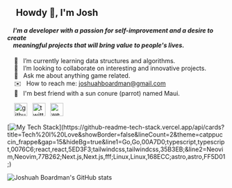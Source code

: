 ## &nbsp; &nbsp; Howdy 👋, I'm Josh

#### *&nbsp; &nbsp; I'm a developer with a passion for self-improvement and a desire to create* <br /> *&nbsp; &nbsp; meaningful projects that will bring value to people's lives.* <br />
&nbsp; &nbsp; 🌱 &nbsp; I’m currently learning data structures and algorithms. <br />
&nbsp; &nbsp; :telescope: &nbsp; I’m looking to collaborate on interesting and innovative projects. <br />
&nbsp; &nbsp; 💬 &nbsp; Ask me about anything game related.  <br />
&nbsp; &nbsp; :envelope: &nbsp; How to reach me: joshuahboardman@gmail.com <br />
&nbsp; &nbsp; :parrot: &nbsp; I'm best friend with a sun conure (parrot) named Maui. <br />

&nbsp; &nbsp; [<img src='https://github.com/gauravghongde/social-icons/blob/master/SVG/Color/LinkedIN.svg' alt='github' height='30'>](https://www.linkedin.com/in/joshuahboardman) &nbsp; [<img src='https://github.com/gauravghongde/social-icons/blob/master/SVG/Color/Twitter.svg' alt='twitter' height='30'>](https://twitter.com/https://twitter.com/JoshuahBoardman) &nbsp; [<img src='https://github.com/gauravghongde/social-icons/blob/master/SVG/Color/Google.svg' alt='website' height='30'>](https://www.joshuahboardman.com/) <br />

[![My Tech Stack](https://github-readme-tech-stack.vercel.app/api/cards?title=Tech%20I%20Love&showBorder=false&lineCount=2&theme=catppuccin_frappe&gap=15&hideBg=true&line1=Go,Go,00A7D0;typescript,typescript,0076C6;react,react,5ED3F3;tailwindcss,tailwindcss,35B3EB;&line2=Neovim,Neovim,77B262;Next.js,Next.js,fff;Linux,Linux,168ECC;astro,astro,FF5D01;)](https://github-readme-tech-stack.vercel.app/api/cards?title=Tech%20I%20Love&showBorder=false&lineCount=2&theme=catppuccin_frappe&gap=15&hideBg=true&line1=Go,Go,00A7D0;typescript,typescript,0076C6;react,react,5ED3F3;tailwindcss,tailwindcss,35B3EB;&line2=Neovim,Neovim,77B262;Next.js,Next.js,fff;Linux,Linux,168ECC;astro,astro,FF5D01;)

![Joshuah Boardman's GitHub stats](https://github-readme-stats.vercel.app/api?username=JoshuahBoardman&show_icons=true&text_color=c6d0f5&icon_color=ca9ee6&title_color=81c8be&hide_border=true&theme=transparent) 
